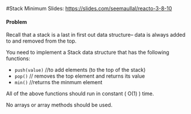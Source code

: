 #Stack Minimum
Slides: https://slides.com/seemaullal/reacto-3-8-10


#### Problem ####
Recall that a stack is a last in first out data structure– data is always added to and removed from the top.

You need to implement a Stack data structure that has the following functions:
 - `push(value)` //to add elements (to the top of the stack)
 - `pop()` // removes the top element and returns its value
 - `min()` //returns the minmum element

All of the above functions should run in constant ( O(1) ) time.

No arrays or array methods should be used.

